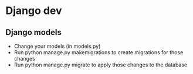 Django dev
==========

Django models
-------------

-	Change your models (in models.py)
-	Run python manage.py makemigrations to create migrations for those changes
-	Run python manage.py migrate to apply those changes to the database
